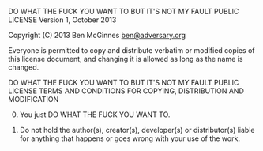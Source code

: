 DO WHAT THE FUCK YOU WANT TO BUT IT'S NOT MY FAULT PUBLIC LICENSE
                  Version 1, October 2013

Copyright (C) 2013 Ben McGinnes <ben@adversary.org>

Everyone is permitted to copy and distribute verbatim or modified
copies of this license document, and changing it is allowed as long
as the name is changed.

 DO WHAT THE FUCK YOU WANT TO BUT IT'S NOT MY FAULT PUBLIC LICENSE
 TERMS AND CONDITIONS FOR COPYING, DISTRIBUTION AND MODIFICATION

0. You just DO WHAT THE FUCK YOU WANT TO.

1. Do not hold the author(s), creator(s), developer(s) or
   distributor(s) liable for anything that happens or goes wrong
   with your use of the work.

